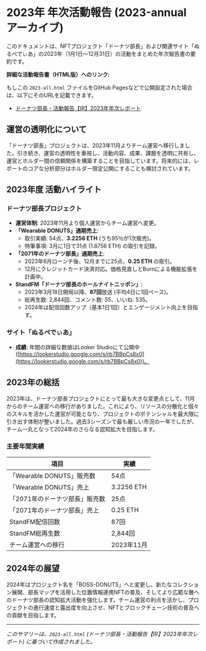 # 2023年 年次活動報告 (2023-annual アーカイブ)

このドキュメントは、NFTプロジェクト「ドーナツ部長」および関連サイト「ぬるぺでぃあ」の2023年（1月1日～12月31日）の活動をまとめた年次報告書の要約です。

**詳細な活動報告書（HTML版）へのリンク:**

もしこの `2023-all.html` ファイルをGitHub Pagesなどで公開設定された場合は、以下にそのURLを記載できます。

* [ドーナツ部長・活動報告【IR】2023年年次レポート](https://rekt-order.github.io/bossdonuts/archive_historical_documents/activity_reports_archive/2023-all/2023-all.html)

## 運営の透明化について

「ドーナツ部長」プロジェクトは、2023年11月よりチーム運営へ移行しました。引き続き、運営の透明性を重視し、活動内容、成果、課題を透明に共有し、運営とホルダー間の信頼関係を構築することを目指しています。将来的には、レポートのコアな分析部分はホルダー限定公開にすることも検討されています。

## 2023年度 活動ハイライト

### ドーナツ部長プロジェクト
* **運営体制**: 2023年11月より個人運営からチーム運営へ変更。
* **「Wearable DONUTS」通期売上**:
    * 取引実績: 54点、**3.2256 ETH** (うち95％が1次販売)。
    * 特筆事項: 3月に1日で31点 (1.8756 ETH) の取引を記録。
* **「2071年のドーナツ部長」通期売上**:
    * 2023年6月ローンチ後、12月までに25点、**0.25 ETH** の取引。
    * 12月にクレジットカード決済対応。価格見直しとBurnによる機能拡張を計画中。
* **StandFM「ドーナツ部長のホールナイトニッポン」**:
    * 2023年3月18日開局以降、**87回**放送 (平均4日に1回ペース)。
    * 総再生数: 2,844回、コメント数: 55、いいね: 535。
    * 2024年は配信回数アップ（基本1日1回）とエンゲージメント向上を目指す。

### サイト「ぬるぺでぃあ」
* **成績**: 年間の詳細な数値はLooker Studioにて公開中 ([https://lookerstudio.google.com/s/rb7BBpCs8x0](https://lookerstudio.google.com/s/rb7BBpCs8x0))。

## 2023年の総括
2023年は、ドーナツ部長プロジェクトにとって最も大きな変更点として、11月からのチーム運営への移行がありました。これにより、リソースの分散化と個々のスキルを活かした運営が可能となり、プロジェクトのポテンシャルを最大限に引き出す体制が整いました。過去3シーズンで最も厳しい市況の一年でしたが、チーム一丸となって2024年のさらなる認知拡大を目指します。

### 主要年間実績
| 項目                         | 実績        |
| ---------------------------- | ----------- |
| 「Wearable DONUTS」販売数    | 54点        |
| 「Wearable DONUTS」売上      | 3.2256 ETH  |
| 「2071年のドーナツ部長」販売数 | 25点        |
| 「2071年のドーナツ部長」売上   | 0.25 ETH    |
| StandFM配信回数              | 87回        |
| StandFM総再生数            | 2,844回     |
| チーム運営への移行           | 2023年11月  |

## 2024年の展望
2024年はプロジェクト名を「BOSS-DONUTS」へと変更し、新たなコレクション展開、部長マップを活用した位置情報連携NFTの普及、そしてより広範な層へのドーナツ部長の認知拡大活動を強化します。チーム運営の利点を活かし、プロジェクトの進行速度と露出度を向上させ、NFTとブロックチェーン技術の普及への貢献を目指します。

---

*このサマリーは、`2023-all.html` (ドーナツ部長・活動報告【IR】2023年年次レポート) に基づいて作成されました。*